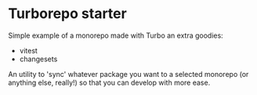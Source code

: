 # Turborepo starter

Simple example of a monorepo made with Turbo an extra goodies:
- vitest 
- changesets

An utility to 'sync' whatever package you want to a selected monorepo (or anything else, really!) so that you can develop with more ease.